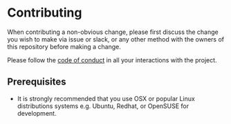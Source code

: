 # Contributing

When contributing a non-obvious change, please first
discuss the change you wish to make via issue or slack, or any other
method with the owners of this repository before making a change.

Please follow the [code of conduct](CODE_OF_CONDUCT.md) in all your interactions with the project.

## Prerequisites

* It is strongly recommended that you use OSX or popular Linux distributions systems e.g. Ubuntu, Redhat, or OpenSUSE for development.
